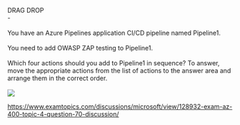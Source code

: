 DRAG DROP<br/> -<br/><br/>You have an Azure Pipelines application CI/CD pipeline named Pipeline1.<br/><br/>You need to add OWASP ZAP testing to Pipeline1.<br/><br/>Which four actions should you add to Pipeline1 in sequence? To answer, move the appropriate actions from the list of actions to the answer area and arrange them in the correct order.<br/><br/><img src="https://img.examtopics.com/az-400/image94.png"/><p><a href="https://www.examtopics.com/discussions/microsoft/view/128932-exam-az-400-topic-4-question-70-discussion/">https://www.examtopics.com/discussions/microsoft/view/128932-exam-az-400-topic-4-question-70-discussion/</a></p><script src="https://giscus.app/client.js"                    data-repo="azsamples/az204"                    data-repo-id="R_kgDOMRXzDQ"                    data-category="General"                    data-category-id="DIC_kwDOMRXzDc4Cgi27"                    data-mapping="pathname"                    data-strict="0"                    data-reactions-enabled="0"                    data-emit-metadata="0"                    data-input-position="bottom"                    data-theme="preferred_color_scheme"                    data-lang="en"                    crossorigin="anonymous"                    async>                    </script>
